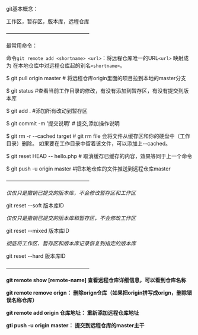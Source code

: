 git基本概念：

工作区，暂存区，版本库，远程仓库

————————————————

最常用命令：

命令`git remote add <shortname> <url>`：将远程仓库唯一的URL`<url>` 映射成为 在本地仓库中对远程仓库起的别名`<shortname>`。

$ git pull origin master                    # 将远程仓库origin里面的项目拉到本地的master分支

$ git status                           #查看当前工作目录的修改，有没有添加到暂存区，有没有提交到版本库

$ git add .								#添加所有改动到暂存区

$ git commit -m '提交说明'		 # 提交,添加操作说明

$ git rm -r --cached target              # git rm file 会将文件从缓存区和你的硬盘中（工作目录）删除。 如果要在工作目录中留着该文件，可以添加上--cached。

$ git reset HEAD -- hello.php			# 取消缓存已缓存的内容，效果等同于上一个命令

$ git push -u origin master        #把本地仓库的文件推送到远程仓库master  

————————————————

*仅仅只是撤销已提交的版本库，不会修改暂存区和工作区*

git reset --soft 版本库ID

*仅仅只是撤销已提交的版本库和暂存区，不会修改工作区*

git reset --mixed 版本库ID

*彻底将工作区、暂存区和版本库记录恢复到指定的版本库*

git reset --hard 版本库ID

————————————————

**git remote show [remote-name]                      查看远程仓库详细信息，可以看到仓库名称**

**git remote remove orign：            删除orign仓库（如果把origin拼写成orign，删除错误名称仓库）**

**git remote add origin 仓库地址：       重新添加远程仓库地址**

**gti push -u origin master：            提交到远程仓库的master主干**